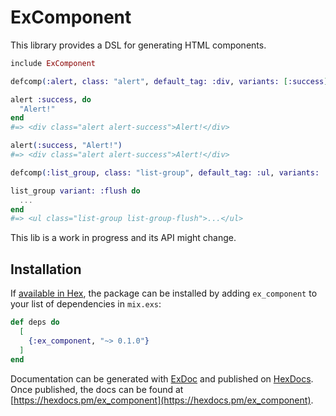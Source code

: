 # ExComponent

This library provides a DSL for generating HTML components.

```elixir
include ExComponent

defcomp(:alert, class: "alert", default_tag: :div, variants: [:success])

alert :success, do
  "Alert!"
end
#=> <div class="alert alert-success">Alert!</div>

alert(:success, "Alert!")
#=> <div class="alert alert-success">Alert!</div>

defcomp(:list_group, class: "list-group", default_tag: :ul, variants: :flush)

list_group variant: :flush do
  ...
end
#=> <ul class="list-group list-group-flush">...</ul>
```

This lib is a work in progress and its API might change.

## Installation

If [available in Hex](https://hex.pm/docs/publish), the package can be installed
by adding `ex_component` to your list of dependencies in `mix.exs`:

```elixir
def deps do
  [
    {:ex_component, "~> 0.1.0"}
  ]
end
```

Documentation can be generated with [ExDoc](https://github.com/elixir-lang/ex_doc)
and published on [HexDocs](https://hexdocs.pm). Once published, the docs can
be found at [https://hexdocs.pm/ex_component](https://hexdocs.pm/ex_component).

